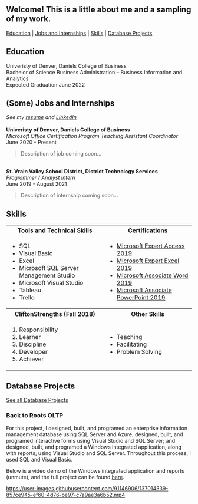 <a name="top"></a>

## Welcome! This is a little about me and a sampling of my work.

[Education](#education) | [Jobs and Internships](#resume) | [Skills](#skills) | [Database Projects](#DatabaseProjects)

<a name="education"></a>
## Education
Univeristy of Denver, Daniels College of Business
<br>Bachelor of Science Business Administration – Business Information and Analytics
<br>Expected Graduation June 2022

<a name="resume"></a>
## (Some) Jobs and Internships
<i>See my [resume](/HannahMcDonaldResume.pdf) and [LinkedIn](https://www.linkedin.com/in/hannah-m-mcdonald/)</i>
<br>
<br><b>Univeristy of Denver, Daniels College of Business</b>
<br><i>Microsoft Office Certification Program Teaching Assistant Coordinator</i>
<br>June 2020 - Present
<br><blockquote>Description of job coming soon...</blockquote>

<br><b>St. Vrain Valley School District, District Technology Services</b>
<br><i>Programmer / Analyst Intern</i>
<br>June 2019 - August 2021
<br><blockquote>Description of internship coming soon...</blockquote>

<a name="skills"></a>
## Skills

<table>
  <tr>
    <th>Tools and Technical Skills</th>
    <th>Certifications</th>
  </tr>
  <tr>
    <td>
     <ul>
        <li>SQL</li>
        <li>Visual Basic</li>
        <li>Excel</li>
        <li>Microsoft SQL Server Management Studio</li>
        <li>Microsoft Visual Studio</li>
        <li>Tableau</li>
        <li>Trello</li>
      </ul>
    </td>
    <td>
     <ul>
        <li><a href = "https://www.credly.com/badges/e654fce3-19be-40b3-9347-228eea2ce3a1/public_url">Microsoft Expert Access 2019</a></li>
        <li><a href = "https://www.credly.com/badges/23f6c6da-fbcd-4a01-bedc-2f9ca4e5a540/public_url">Microsoft Expert Excel 2019</a></li>
        <li><a href = "https://www.credly.com/badges/cc990015-1ddf-42e1-8924-71b24d236c37/public_url">Microsoft Associate Word 2019</a></li>
        <li><a href = "https://www.credly.com/badges/e1f089c5-e148-4a30-9dc3-b6551e873dd8/public_url">Microsoft Associate PowerPoint 2019</a></li>
      </ul>
    </td>
  </tr>
  <tr>
    <th>CliftonStrengths (Fall 2018)</th>
    <th>Other Skills</th>
 </tr>
 <tr>
   <td>
     <ol>
        <li>Responsibility</li>
        <li>Learner</li>
        <li>Discipline</li>
        <li>Developer</li>
        <li>Achiever</li>
     </ol>
   </td>
   <td>
     <ul>
        <li>Teaching</li>
        <li>Facilitating</li>
       <li>Problem Solving</li>
     </ul>
   </td>
 </tr>
</table>

<a name="DatabaseProjects"></a>
## Database Projects
[See all Database Projects](/Database/#top)

### Back to Roots OLTP
For this project, I designed, built, and programed an enterprise information management database using SQL Server and Azure; designed, built, and programed interactive forms using Visual Studio and SQL Server; and designed, built, and programed a Windows integrated application, along with reports, using Visual Studio and SQL Server. Throughout this process, I used SQL and Visual Basic.

Below is a video demo of the Windows integrated application and reports (unmute), and the full project can be found [here](/Database/BackToRootsOLTP/#top).

https://user-images.githubusercontent.com/91146906/137014339-857ce945-ef60-4d76-be97-c7a9ae3a6b52.mp4

